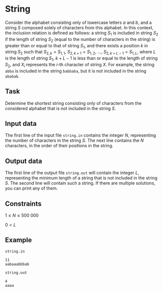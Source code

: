 # String

Consider the alphabet consisting only of lowercase letters $a$ and $b$, and a string $S$ composed solely of characters from this alphabet. In this context, the inclusion relation is defined as follows: a string $S_1$ is included in string $S_2$ if the length of string $S_2$ (equal to the number of characters in the string) is greater than or equal to that of string $S_1$, and there exists a position $k$ in string $S_2$ such that $S_{2,k} = S_{1,1}$, $S_{2,k+1} = S_{1,2}$, $\dots$, $S_{2,k+L-1} = S_{1,L}$, where $L$ is the length of string $S_1$, $k+L-1$ is less than or equal to the length of string $S_2$, and $X_i$ represents the $i$-th character of string $X$. For example, the string `abba` is included in the string `babbaba`, but it is not included in the string `ababab`.

## Task

Determine the shortest string consisting only of characters from the considered alphabet that is not included in the string $S$.

## Input data

The first line of the input file `string.in` contains the integer $N$, representing the number of characters in the string $S$. The next line contains the $N$ characters, in the order of their positions in the string.

## Output data

The first line of the output file `string.out` will contain the integer $L$, representing the minimum length of a string that is not included in the string $S$. The second line will contain such a string. If there are multiple solutions, you can print any of them.

## Constraints

$1 \leq N \leq 500\ 000$

$0 < L$

## Example

`string.in`

```
11
aabaaabbbab
```

`string.out`

```
4
aaaa
```